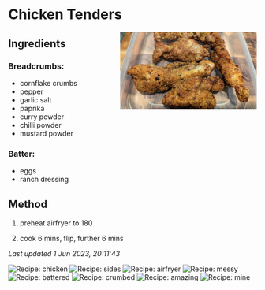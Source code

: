 # Chicken Tenders

<img src="chickentenders/images/main.jpg" width="55%" align="right" />

## Ingredients

### Breadcrumbs:

- cornflake crumbs
- pepper
- garlic salt
- paprika
- curry powder
- chilli powder
- mustard powder

### Batter:

- eggs
- ranch dressing

## Method
1. preheat airfryer to 180

2. cook 6 mins, flip, further 6 mins

*Last updated 1 Jun 2023, 20:11:43*

![Recipe: chicken](https://img.shields.io/badge/tag-chicken-blue.svg) ![Recipe: sides](https://img.shields.io/badge/tag-sides-blue.svg) ![Recipe: airfryer](https://img.shields.io/badge/tag-airfryer-blue.svg) ![Recipe: messy](https://img.shields.io/badge/tag-messy-blue.svg) ![Recipe: battered](https://img.shields.io/badge/tag-battered-blue.svg) ![Recipe: crumbed](https://img.shields.io/badge/tag-crumbed-blue.svg) ![Recipe: amazing](https://img.shields.io/badge/tag-amazing-blue.svg) ![Recipe: mine](https://img.shields.io/badge/tag-mine-blue.svg)
